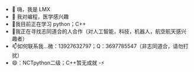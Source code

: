 - 👋 嗨，我是 LMX
- 👀 我对编程，医学感兴趣
- 🌱我目前正在学习 python；C++
- 💞️我正在寻找志同道合的人合作（对人工智能，科技，机器人，航空航天感兴趣者）
- 📫如何联系我...微：13927632797；Q：3697785547（非志同道合，请勿打扰）
- 😄：NCTpython二级；C++暂无成就
-⚡

<!---
Eiffel-Tower-LMX/Eiffel-Tower-LMX 是一个✨特殊✨存储库，因为它的“README.md”（此文件）出现在您的 GitHub 个人资料上。
您可以点击“预览”链接查看您的更改。
--->
